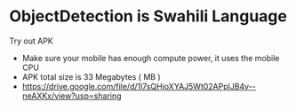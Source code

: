 # ObjectDetection is Swahili Language

Try out APK
- Make sure your mobile has enough compute power, it uses the mobile CPU
- APK total size is 33 Megabytes ( MB )
-    https://drive.google.com/file/d/1l7sQHjoXYAJ5Wt02APplJB4v--neAXKx/view?usp=sharing
